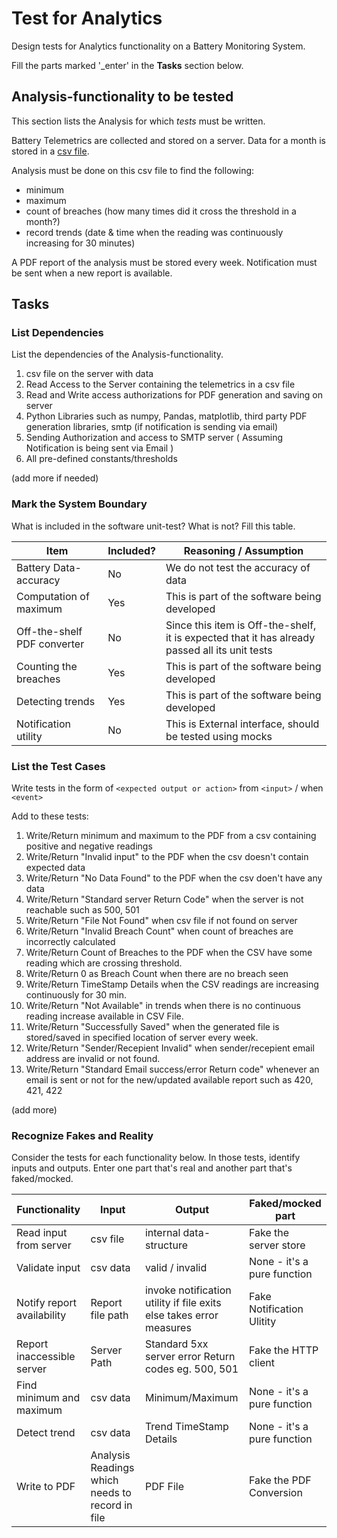 # Test for Analytics

Design tests for Analytics functionality on a Battery Monitoring System.

Fill the parts marked '_enter' in the **Tasks** section below.

## Analysis-functionality to be tested

This section lists the Analysis for which _tests_ must be written.

Battery Telemetrics are collected and stored on a server.
Data for a month is stored in a [csv file](https://en.wikipedia.org/wiki/Comma-separated_values).

Analysis must be done on this csv file to find the following:
- minimum
- maximum
- count of breaches (how many times did it cross the threshold in a month?)
- record trends (date & time when the reading was continuously increasing for 30 minutes)

A PDF report of the analysis must be stored every week.
Notification must be sent when a new report is available.

## Tasks

### List Dependencies

List the dependencies of the Analysis-functionality.

1. csv file on the server with data
2. Read Access to the Server containing the telemetrics in a csv file
3. Read and Write access authorizations for PDF generation and saving on server 
4. Python Libraries such as numpy, Pandas, matplotlib, third party PDF generation libraries, smtp (if notification is sending via email)
5. Sending Authorization and access to SMTP server ( Assuming Notification is being sent via Email )
6. All pre-defined constants/thresholds

(add more if needed)

### Mark the System Boundary

What is included in the software unit-test? What is not? Fill this table.

| Item                      | Included?     | Reasoning / Assumption
|---------------------------|---------------|---
Battery Data-accuracy       | No            | We do not test the accuracy of data
Computation of maximum      | Yes           | This is part of the software being developed
Off-the-shelf PDF converter | No            | Since this item is Off-the-shelf, it is expected that it has already passed all its unit tests 
Counting the breaches       | Yes           | This is part of the software being developed
Detecting trends            | Yes           | This is part of the software being developed
Notification utility        | No            | This is External interface, should be tested using mocks

### List the Test Cases

Write tests in the form of `<expected output or action>` from `<input>` / when `<event>`

Add to these tests:

1. Write/Return minimum and maximum to the PDF from a csv containing positive and negative readings
2. Write/Return "Invalid input" to the PDF when the csv doesn't contain expected data
3. Write/Return "No Data Found" to the PDF when the csv doen't have any data
4. Write/Return "Standard server Return Code" when the server is not reachable such as 500, 501
5. Write/Return "File Not Found" when csv file if not found on server
6. Write/Return "Invalid Breach Count" when count of breaches are incorrectly calculated
7. Write/Return Count of Breaches to the PDF when the CSV have some reading which are crossing threshold.
8. Write/Return 0 as Breach Count when there are no breach seen
9. Write/Return TimeStamp Details when the CSV readings are increasing continuously for 30 min.
10. Write/Return "Not Available" in trends when there is no continuous reading increase available in CSV File.
11. Write/Return "Successfully Saved" when the generated file is stored/saved in specified location of server every week.
12. Write/Return "Sender/Recepient Invalid" when sender/recepient email address are invalid or not found. 
13. Write/Return "Standard Email success/error Return code" whenever an email is sent or not for the new/updated available report such as 420, 421, 422

(add more)

### Recognize Fakes and Reality

Consider the tests for each functionality below.
In those tests, identify inputs and outputs.
Enter one part that's real and another part that's faked/mocked.

| Functionality            | Input        | Output                      | Faked/mocked part
|--------------------------|--------------|-----------------------------|---
Read input from server     | csv file     | internal data-structure     | Fake the server store
Validate input             | csv data     | valid / invalid             | None - it's a pure function
Notify report availability | Report file path | invoke notification utility if file exits else takes error measures               | Fake Notification Ulitity
Report inaccessible server | Server Path  | Standard 5xx server error Return codes eg. 500, 501                    | Fake the HTTP client
Find minimum and maximum   | csv data     | Minimum/Maximum             | None - it's a pure function
Detect trend               | csv data     | Trend TimeStamp Details     | None - it's a pure function
Write to PDF               | Analysis Readings which needs to record in file     | PDF File                    | Fake the PDF Conversion
